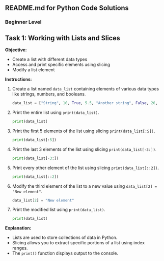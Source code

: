 ## README.md for Python Code Solutions

### Beginner Level

## Task 1: Working with Lists and Slices

**Objective:**

*   Create a list with different data types
*   Access and print specific elements using slicing
*   Modify a list element

**Instructions:**

1.  Create a list named `data_list` containing elements of various data types like strings, numbers, and booleans.
    ```python
    data_list = ["String", 10, True, 5.5, "Another string", False, 20, "Number 3", 0.1, None]
    ```

2.  Print the entire list using `print(data_list)`.
    ```python
    print(data_list)
    ```

3.  Print the first 5 elements of the list using slicing `print(data_list[:5])`.
    ```python
    print(data_list[:5])
    ```

4.  Print the last 3 elements of the list using slicing `print(data_list[-3:])`.
    ```python
    print(data_list[-3:])
    ```

5.  Print every other element of the list using slicing `print(data_list[::2])`.
    ```python
    print(data_list[::2])
    ```

6.  Modify the third element of the list to a new value using `data_list[2] = "New element"`.
    ```python
    data_list[2] = "New element"
    ```

7.  Print the modified list using `print(data_list)`.
    ```python
    print(data_list)
    ```

**Explanation:**

*   Lists are used to store collections of data in Python.
*   Slicing allows you to extract specific portions of a list using index ranges.
*   The `print()` function displays output to the console.
